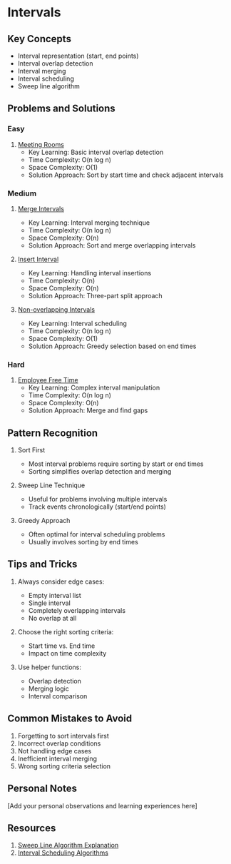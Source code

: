 # Intervals

## Key Concepts

- Interval representation (start, end points)
- Interval overlap detection
- Interval merging
- Interval scheduling
- Sweep line algorithm

## Problems and Solutions

### Easy

1. [Meeting Rooms](https://leetcode.com/problems/meeting-rooms/)
   - Key Learning: Basic interval overlap detection
   - Time Complexity: O(n log n)
   - Space Complexity: O(1)
   - Solution Approach: Sort by start time and check adjacent intervals

### Medium

1. [Merge Intervals](https://leetcode.com/problems/merge-intervals/)

   - Key Learning: Interval merging technique
   - Time Complexity: O(n log n)
   - Space Complexity: O(n)
   - Solution Approach: Sort and merge overlapping intervals

2. [Insert Interval](https://leetcode.com/problems/insert-interval/)

   - Key Learning: Handling interval insertions
   - Time Complexity: O(n)
   - Space Complexity: O(n)
   - Solution Approach: Three-part split approach

3. [Non-overlapping Intervals](https://leetcode.com/problems/non-overlapping-intervals/)
   - Key Learning: Interval scheduling
   - Time Complexity: O(n log n)
   - Space Complexity: O(1)
   - Solution Approach: Greedy selection based on end times

### Hard

1. [Employee Free Time](https://leetcode.com/problems/employee-free-time/)
   - Key Learning: Complex interval manipulation
   - Time Complexity: O(n log n)
   - Space Complexity: O(n)
   - Solution Approach: Merge and find gaps

## Pattern Recognition

1. Sort First

   - Most interval problems require sorting by start or end times
   - Sorting simplifies overlap detection and merging

2. Sweep Line Technique

   - Useful for problems involving multiple intervals
   - Track events chronologically (start/end points)

3. Greedy Approach
   - Often optimal for interval scheduling problems
   - Usually involves sorting by end times

## Tips and Tricks

1. Always consider edge cases:

   - Empty interval list
   - Single interval
   - Completely overlapping intervals
   - No overlap at all

2. Choose the right sorting criteria:

   - Start time vs. End time
   - Impact on time complexity

3. Use helper functions:
   - Overlap detection
   - Merging logic
   - Interval comparison

## Common Mistakes to Avoid

1. Forgetting to sort intervals first
2. Incorrect overlap conditions
3. Not handling edge cases
4. Inefficient interval merging
5. Wrong sorting criteria selection

## Personal Notes

[Add your personal observations and learning experiences here]

## Resources

1. [Sweep Line Algorithm Explanation](https://www.geeksforgeeks.org/sweep-line-algorithm/)
2. [Interval Scheduling Algorithms](https://en.wikipedia.org/wiki/Interval_scheduling)
